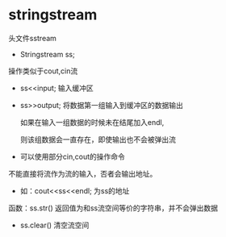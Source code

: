 # stringstream

头文件sstream

- Stringstream ss;

操作类似于cout,cin流

- ss<<input;       输入缓冲区

- ss>>output;       将数据第一组输入到缓冲区的数据输出

  如果在输入一组数据的时候未在结尾加入endl,

  则该组数据会一直存在，即使输出也不会被弹出流

- 可以使用部分cin,cout的操作命令

不能直接将流作为流的输入，否者会输出地址。

- 如：cout<<ss<<endl; 为ss的地址

 

函数：ss.str() 返回值为和ss流空间等价的字符串，并不会弹出数据

- ss.clear() 清空流空间